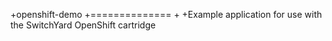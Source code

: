+openshift-demo
+==============
+
+Example application for use with the SwitchYard OpenShift cartridge